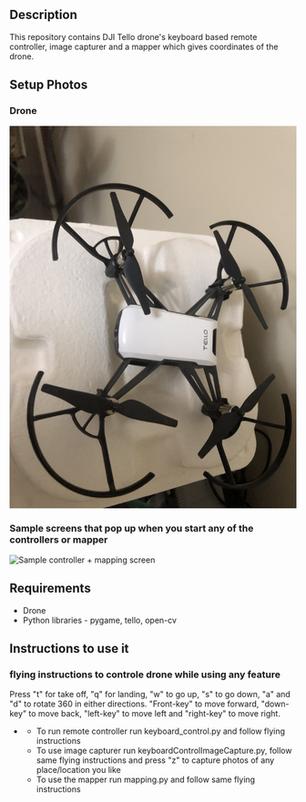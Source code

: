 ## Description

This repository contains DJI Tello drone's keyboard based remote controller, image capturer and a mapper which gives coordinates of the drone.   

## Setup Photos

### Drone
![Drone](drone.jpg)

### Sample screens that pop up when you start any of the controllers or mapper 
![Sample controller + mapping screen](screens.jpg)

## Requirements 
- Drone 
- Python libraries - pygame, tello, open-cv 

## Instructions to use it
### flying instructions to controle drone while using any feature
Press "t" for take off, "q" for landing, "w" to go up, "s" to go down, "a" and "d" to rotate 360 in either directions. "Front-key" to move forward, "down-key" to move back, "left-key" to move left and "right-key" to move right.

   - - To run remote controller run keyboard_control.py and follow flying instructions
     - To use image capturer run keyboardControlImageCapture.py, follow same flying instructions and press "z" to capture photos of any place/location you like
     - To use the mapper run mapping.py and follow same flying instructions 
